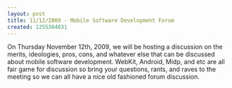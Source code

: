 ```yaml
---
layout: post
title: 11/12/2009 - Mobile Software Development Forum
created: 1255304031
---
```

On Thursday November 12th, 2009, we will be hosting a discussion on the merits, ideologies, pros, cons, and whatever else that can be discussed about mobile software development.  WebKit, Android, Midp, and etc are all fair game for discussion so bring your questions, rants, and raves to the meeting so we can all have a nice old fashioned forum discussion.
